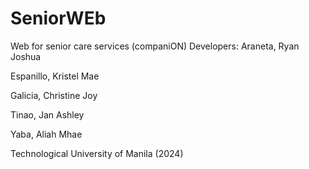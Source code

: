 # SeniorWEb
 Web for senior care services (companiON)
Developers:
Araneta, Ryan Joshua

Espanillo, Kristel Mae

Galicia, Christine Joy

Tinao, Jan Ashley

Yaba, Aliah Mhae


Technological University of Manila
(2024)
